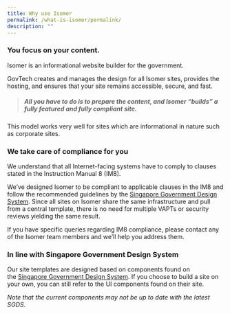 ```yaml
---
title: Why use Isomer
permalink: /what-is-isomer/permalink/
description: ""
---
```

### You focus on your content.

Isomer is an informational website builder for the government.

GovTech creates and manages the design for all Isomer sites, provides the hosting, and ensures that your site remains accessible, secure, and fast.

> ##### All you have to do is to prepare the content, and Isomer “builds” a fully featured and fully compliant site.

This model works very well for sites which are informational in nature such as corporate sites.

### We take care of compliance for you

We understand that all Internet-facing systems have to comply to clauses stated in the Instruction Manual 8 (IM8).

We’ve designed Isomer to be compliant to applicable clauses in the IM8 and follow the recommended guidelines by the [Singapore Government Design System](https://designsystem.gov.sg/). Since all sites on Isomer share the same infrastructure and pull from a central template, there is no need for multiple VAPTs or security reviews yielding the same result.

If you have specific queries regarding IM8 compliance, please contact any of the Isomer team members and we’ll help you address them.

### In line with Singapore Government Design System

Our site templates are designed based on components found on the [Singapore Government Design System](https://designsystem.tech.gov.sg/). If you choose to build a site on your own, you can still refer to the UI components found on their site.

_Note that the current components may not be up to date with the latest SGDS._